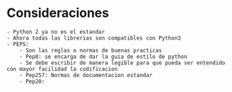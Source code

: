 # Consideraciones
    - Python 2 ya no es el estandar
    - Ahora todas las librerias son compatibles con Python3
    - PEPS:
        - Son las reglas o normas de buenas practicas
        - Pep8: se encarga de dar la guia de estilo de python
        - Se debe escribir de manera legible para que pueda ser entendido con mayor facilidad la codificacion
        - Pep257: Normas de documentacion estandar
        - Pep20: 